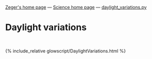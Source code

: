 [Zeger's home page](https://www.hendrikse.name/) &mdash; [Science home page](https://www.hendrikse.name/science/) &mdash; [daylight_variations.py](glowscript/daylight_variations.html) 

# Daylight variations 
<div class="header_line"><br/></div>

{% include_relative glowscript/DaylightVariations.html %}
